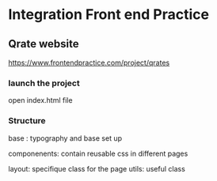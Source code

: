 # Integration Front end Practice

## Qrate website

https://www.frontendpractice.com/project/qrates

### launch the project

open index.html file

### Structure

base : typography and base set up

componenents: contain reusable css in different pages

layout: specifique class for the page
utils: useful class
